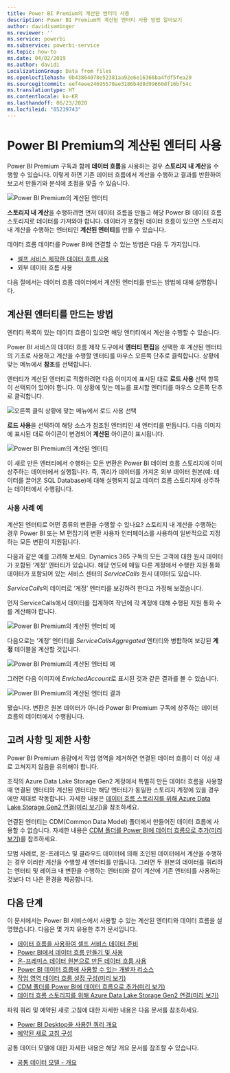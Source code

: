```yaml
---
title: Power BI Premium의 계산된 엔터티 사용
description: Power BI Premium의 계산된 엔터티 사용 방법 알아보기
author: davidiseminger
ms.reviewer: ''
ms.service: powerbi
ms.subservice: powerbi-service
ms.topic: how-to
ms.date: 04/02/2019
ms.author: davidi
LocalizationGroup: Data from files
ms.openlocfilehash: 0b43864078e52381aa92e6e16366ba4fdf5fea29
ms.sourcegitcommit: eef4eee24695570ae3186b4d8d99660df16bf54c
ms.translationtype: HT
ms.contentlocale: ko-KR
ms.lasthandoff: 06/23/2020
ms.locfileid: "85239743"
---
```

# <a name="using-computed-entities-on-power-bi-premium"></a>Power BI Premium의 계산된 엔터티 사용

Power BI Premium 구독과 함께 **데이터 흐름**을 사용하는 경우 **스토리지 내 계산**을 수행할 수 있습니다. 이렇게 하면 기존 데이터 흐름에서 계산을 수행하고 결과를 반환하여 보고서 만들기와 분석에 초점을 맞출 수 있습니다. 

![Power BI Premium의 계산된 엔터티](media/service-dataflows-computed-entities-premium/computed-entities-premium_00.png)

**스토리지 내 계산**을 수행하려면 먼저 데이터 흐름을 만들고 해당 Power BI 데이터 흐름 스토리지로 데이터를 가져와야 합니다. 데이터가 포함된 데이터 흐름이 있으면 스토리지 내 계산을 수행하는 엔터티인 **계산된 엔터티**를 만들 수 있습니다. 

데이터 흐름 데이터를 Power BI에 연결할 수 있는 방법은 다음 두 가지입니다.

* [셀프 서비스 제작한 데이터 흐름 사용](service-dataflows-create-use.md)
* 외부 데이터 흐름 사용

다음 절에서는 데이터 흐름 데이터에서 계산된 엔터티를 만드는 방법에 대해 설명합니다.

## <a name="how-to-create-computed-entities"></a>계산된 엔터티를 만드는 방법 

엔터티 목록이 있는 데이터 흐름이 있으면 해당 엔터티에서 계산을 수행할 수 있습니다.

Power BI 서비스의 데이터 흐름 제작 도구에서 **엔터티 편집**을 선택한 후 계산된 엔터티의 기초로 사용하고 계산을 수행할 엔터티를 마우스 오른쪽 단추로 클릭합니다. 상황에 맞는 메뉴에서 **참조**를 선택합니다.

엔터티가 계산된 엔터티로 적합하려면 다음 이미지에 표시된 대로 **로드 사용** 선택 항목이 선택되어 있어야 합니다. 이 상황에 맞는 메뉴를 표시할 엔터티를 마우스 오른쪽 단추로 클릭합니다.

![오른쪽 클릭 상황에 맞는 메뉴에서 로드 사용 선택](media/service-dataflows-computed-entities-premium/computed-entities-premium_01.png)

**로드 사용**을 선택하여 해당 소스가 참조된 엔터티인 새 엔터티를 만듭니다. 다음 이미지에 표시된 대로 아이콘이 변경되어 **계산된** 아이콘이 표시됩니다.

![Power BI Premium의 계산된 엔터티](media/service-dataflows-computed-entities-premium/computed-entities-premium_00.png)

이 새로 만든 엔터티에서 수행하는 모든 변환은 Power BI 데이터 흐름 스토리지에 이미 상주하는 데이터에서 실행됩니다. 즉, 쿼리가 데이터를 가져온 외부 데이터 원본(예: 데이터를 끌어온 SQL Database)에 대해 실행되지 않고 데이터 흐름 스토리지에 상주하는 데이터에서 수행됩니다.

### <a name="example-use-cases"></a>사용 사례 예
계산된 엔터티로 어떤 종류의 변환을 수행할 수 있나요? 스토리지 내 계산을 수행하는 경우 Power BI 또는 M 편집기의 변환 사용자 인터페이스를 사용하여 일반적으로 지정하는 모든 변환이 지원됩니다. 

다음과 같은 예를 고려해 보세요. Dynamics 365 구독의 모든 고객에 대한 원시 데이터가 포함된 ‘계정’ 엔터티가 있습니다.  해당 연도에 매일 다른 계정에서 수행한 지원 통화 데이터가 포함되어 있는 서비스 센터의 *ServiceCalls* 원시 데이터도 있습니다.

*ServiceCalls*의 데이터로 ‘계정’ 엔터티를 보강하려 한다고 가정해 보겠습니다. 

먼저 ServiceCalls에서 데이터를 집계하여 작년에 각 계정에 대해 수행된 지원 통화 수를 계산해야 합니다. 

![Power BI Premium의 계산된 엔터티 예](media/service-dataflows-computed-entities-premium/computed-entities-premium_02.png)

다음으로는 ‘계정’ 엔터티를 *ServiceCallsAggregated* 엔터티와 병합하여 보강된 **계정** 테이블을 계산할 것입니다.

![Power BI Premium의 계산된 엔터티 예](media/service-dataflows-computed-entities-premium/computed-entities-premium_03.png)

그러면 다음 이미지에 *EnrichedAccount*로 표시된 것과 같은 결과를 볼 수 있습니다.

![Power BI Premium의 계산된 엔터티 결과](media/service-dataflows-computed-entities-premium/computed-entities-premium_04.png)

됐습니다. 변환은 원본 데이터가 아니라 Power BI Premium 구독에 상주하는 데이터 흐름의 데이터에서 수행됩니다.

## <a name="considerations-and-limitations"></a>고려 사항 및 제한 사항

Power BI Premium 용량에서 작업 영역을 제거하면 연결된 데이터 흐름이 더 이상 새로 고쳐지지 않음을 유의해야 합니다. 

조직의 Azure Data Lake Storage Gen2 계정에서 특별히 만든 데이터 흐름을 사용할 때 연결된 엔터티와 계산된 엔터티는 해당 엔터티가 동일한 스토리지 계정에 있을 경우에만 제대로 작동합니다. 자세한 내용은 [데이터 흐름 스토리지를 위해 Azure Data Lake Storage Gen2 연결(미리 보기)](service-dataflows-connect-azure-data-lake-storage-gen2.md)을 참조하세요.

연결된 엔터티는 CDM(Common Data Model) 폴더에서 만들어진 데이터 흐름에 사용할 수 없습니다. 자세한 내용은 [CDM 폴더를 Power BI에 데이터 흐름으로 추가(미리 보기)](service-dataflows-add-cdm-folder.md)를 참조하세요.

모범 사례로, 온-프레미스 및 클라우드 데이터에 의해 조인된 데이터에서 계산을 수행하는 경우 이러한 계산을 수행할 새 엔터티를 만듭니다. 그러면 두 원본의 데이터를 쿼리하는 엔터티 및 레이크 내 변환을 수행하는 엔터티와 같이 계산에 기존 엔터티를 사용하는 것보다 더 나은 환경을 제공합니다.

## <a name="next-steps"></a>다음 단계

이 문서에서는 Power BI 서비스에서 사용할 수 있는 계산된 엔터티와 데이터 흐름을 설명했습니다. 다음은 몇 가지 유용한 추가 문서입니다.

* [데이터 흐름을 사용하여 셀프 서비스 데이터 준비](service-dataflows-overview.md)
* [Power BI에서 데이터 흐름 만들기 및 사용](service-dataflows-create-use.md)
* [온-프레미스 데이터 원본으로 만든 데이터 흐름 사용](service-dataflows-on-premises-gateways.md)
* [Power BI 데이터 흐름에 사용할 수 있는 개발자 리소스](service-dataflows-developer-resources.md)
* [작업 영역 데이터 흐름 설정 구성(미리 보기)](service-dataflows-configure-workspace-storage-settings.md)
* [CDM 폴더를 Power BI에 데이터 흐름으로 추가(미리 보기)](service-dataflows-add-cdm-folder.md)
* [데이터 흐름 스토리지를 위해 Azure Data Lake Storage Gen2 연결(미리 보기)](service-dataflows-connect-azure-data-lake-storage-gen2.md)

파워 쿼리 및 예약된 새로 고침에 대한 자세한 내용은 다음 문서를 참조하세요.
* [Power BI Desktop을 사용한 쿼리 개요](desktop-query-overview.md)
* [예약된 새로 고침 구성](../connect-data/refresh-scheduled-refresh.md)

공통 데이터 모델에 대한 자세한 내용은 해당 개요 문서를 참조할 수 있습니다.
* [공통 데이터 모델 - 개요 ](https://docs.microsoft.com/powerapps/common-data-model/overview)
